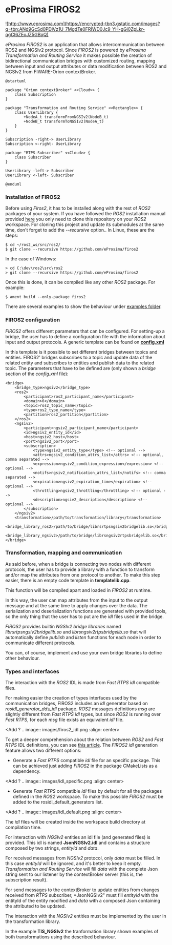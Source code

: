 # eProsima FIROS2
![http://www.eprosima.com](https://encrypted-tbn3.gstatic.com/images?q=tbn:ANd9GcSd0PDlVz1U_7MgdTe0FRIWD0Jc9_YH-gGi0ZpLkr-qgCI6ZEoJZ5GBqQ) 

*eProsima FIROS2* is an application that allows intercommunication between ROS2 and NGSIv2 protocol. 
Since *FIROS2* is powered by *eProsima Transformation and Routing Service* it makes possible the creation of bidirectional communication bridges with customized routing, mapping between input and output attributes or data modification between ROS2 and NGSIv2 from FIWARE-Orion contextBroker.

```plantuml
@startuml

package "Orion contextBroker" <<Cloud>> {
    class Subscription
}

package "Transformation and Routing Service" <<Rectangle>> {
    class UserLibrary {
        +NodeA_t transformFromNGSIv2(NodeB_t)
        +NodeB_t transformToNGSIv2(NodeA_t)
    }
}

Subscription -right-> UserLibrary
Subscription <-right- UserLibrary

package "RTPS-Subscriber" <<Cloud>> {
    class Subscriber
}

UserLibrary -left-> Subscriber
UserLibrary <-left- Subscriber

@enduml
```

### Installation of FIROS2

Before using *Firos2*, it has to be installed along with the rest of *ROS2* packages of your system. If you have followed the *ROS2* installation manual provided [here](https://github.com/ros2/ros2/wiki/Installation) you only need to clone this repository on your *ROS2* workspace. For cloning this project and update its submodules at the same time, don't forget to add the *--recursive* option.. In Linux, these are the steps:

    $ cd ~/ros2_ws/src/ros2/
    $ git clone --recursive https://github.com/eProsima/firos2

In the case of Windows:

    > cd C:\dev\ros2\src\ros2
    > git clone --recursive https://github.com/eProsima/firos2


Once this is done, it can be compiled like any other *ROS2* package. For example:


    $ ament build --only-package firos2


	
There are several examples to show the behaviour under [examples folder](https://github.com/eProsima/firos2/examples).

### FIROS2 configuration

*FIROS2* offers different parameters that can be configured. For setting-up a bridge, the user has to define a configuration file with the information about input and output protocols. A generic template can be found on [**config.xml**](https://gitlab.sambaserver.eprosima.com/LuisGasco/firos2/blob/master/resource/config.xml)

In this template is it possible to set different bridges between topics and entities. FIROS2' bridges subscribes to a topic and update data of the related entity and subscribes to entities and publish data to the related topic. The parameters that have to be defined are (only shown a *bridge* section of the *config.xml* file):

	
	<bridge>
		<bridge_type>ngsiv2</bridge_type>
		<ros2>
			<participant>ros2_participant_name</participant>
			<domain>0</domain>
			<topic>ros2_topic_name</topic>
			<type>ros2_type_name</type>
			<partition>ros2_partition</partition>
		</ros2>
		<ngsiv2>
			<participant>ngsiv2_participant_name</participant>
			<id>ngsiv2_entity_id</id>
			<host>ngsiv2_host</host>
			<port>ngsiv2_port</port>
			<subscription>
				<type>ngsiv2_entity_type</type> <!-- optional -->
				<attrs>ngsiv2_condition_attrs_list</attrs> <!-- optional, comma separated -->
				<expression>ngsiv2_condition_expression</expression> <!-- optional -->
				<notifs>ngsiv2_notification_attrs_list</notifs> <!-- comma separated -->
				<expiration>ngsiv2_expiration_time</expiration> <!-- optional -->
				<throttling>ngsiv2_throttling</throttling> <!-- optional -->
				<description>ngsiv2_description</description> <!-- optional -->
			</subscription>
		</ngsiv2>
		<transformation>/path/to/transformation/library</transformation>
		<bridge_library_ros2>/path/to/bridge/librsrtpsngsiv2bridgelib.so</bridge_library_ros2>
		<bridge_library_ngsiv2>/path/to/bridge/librsngsiv2rtpsbridgelib.so</bridge_library_ngsiv2>
	</bridge>


### Transformation, mapping and communication

As said before, when a bridge is connecting two nodes with different protocols, the user has to provide a library with a function to transform and/or map the attributes from one protocol to another. To make this step easier, there is an empty code template in **templatelib.cpp**.

This function will be compiled apart and loaded in *FIROS2* at runtime.

In this way, the user can map attributes from the input to the output message and at the same time to apply changes over the data. The serialization and deserialization functions are generated with provided tools, so the only thing that the user has to put are the *idl* files used in the bridge.

*FIROS2* provides builtin *NGSIv2 bridge libraries* named *librsrtpsngsiv2bridgelib.so* and *librsngsiv2rtpsbridgelib.so* that will automatically define *publish* and *listen* functions for each node in order to communicate different protocols. 

You can, of course, implement and use your own bridge libraries to define other behaviour.

### Types and interfaces

The interaction with the *ROS2* IDL is made from *Fast RTPS* *idl* compatible files.

For making easier the creation of types interfaces used by the communication bridges, FIROS2 includes an *idl* generator based on *rosidl_generator_dds_idl* package. *ROS2* messages definitions *msg* are slightly different from *Fast RTPS* *idl* types, but since *ROS2* is running over *Fast RTPS*, for each *msg* file exists an equivalent *idl* file.

<Add ? .. image:: images/firos2_idl.png :align: center>

To get a deeper comprehension about the relation between *ROS2* and *Fast RTPS* IDL definitions, you can see [this article](http://design.ros2.org/articles/mapping_dds_types.html). The *FIROS2* *idl* generation feature allows two different options:

- Generate a *Fast RTPS* compatible *idl* file for an specific package. This can be achieved just adding *FIROS2* in the package CMakeLists as a dependency.

<Add ? .. image:: images/idl_specific.png :align: center>

- Generate *Fast RTPS* compatible *idl* files by default for all the packages defined in the *ROS2* workspace. To make this possible *FIROS2* must be added to the rosidl_default_generators list.

<Add ? .. image:: images/idl_default.png  :align: center>

The *idl* files will be created inside the workspace build directory at compilation time.

For interaction with *NGSIv2* entities an idl file (and generated files) is provided. This idl is named **JsonNGSIv2.idl** and contains a structure composed by two strings, *entityId* and *data*.

For received messages from *NGSIv2* protocol, only *data* must be filled. In this case *entityId* will be ignored, and it's better to keep it empty.
*Transformation and Routing Service* will fill *data* with the complete Json string sent to our listener by the contextBroker server (this is, the subscription result).

For send messages to the contextBroker to update entities from changes received from *RTPS* subscriber, *JsonNGSIv2" must fill *entityId* with the entityId of the entity modified and *data* with a composed Json containing the attributed to be updated.

The interaction with the *NGSIv2* entities must be implemented by the user in the transformation library.

In the example **TIS_NGSIv2** the tranformation library shown examples of both transformations using the described behaviour.